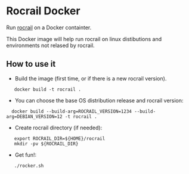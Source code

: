 # Rocrail Docker

Run [rocrail](https://wiki.rocrail.net) on a Docker containter.

This Docker image will help run rocrail on linux distibutions and
environments not relased by rocrail.

## How to use it

*  Build the image (first time, or if there is a new rocrail version).
```
   docker build -t rocrail .
```
*  You can choose the base OS distribution release and rocrail version:
```
  docker build --build-arg=ROCRAIL_VERSION=1234 --build-arg=DEBIAN_VERSION=12 -t rocrail .
```
*  Create rocrail directory (if needed):
```
   export ROCRAIL_DIR=${HOME}/rocrail
   mkdir -pv ${ROCRAIL_DIR}
```

* Get fun!:
```
   ./rocker.sh
```
